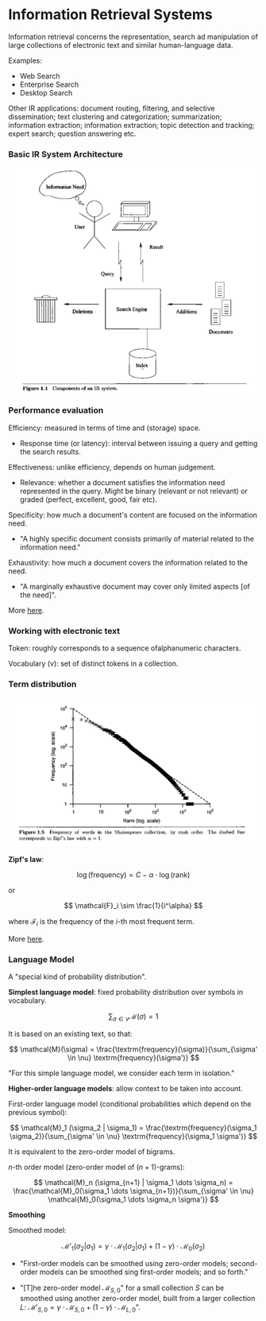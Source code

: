 # Information Retrieval Systems

Information retrieval concerns the representation, search ad manipulation of large collections of electronic text and similar human-language data.

Examples:
- Web Search
- Enterprise Search
- Desktop Search

Other IR applications: document routing, filtering, and selective dissemination; text clustering and categorization; summarization; information extraction; information extraction; topic detection and tracking; expert search; question answering etc.

### Basic IR System Architecture

<img src="./imgs/ir-architecture.png" width="500">

### Performance evaluation

Efficiency: measured in terms of time and (storage) space.

- Response time (or latency): interval between issuing a query and getting the search results.

Effectiveness: unlike efficiency, depends on human judgement.

- Relevance: whether a document satisfies the information need represented in the query. Might be binary (relevant or not relevant) or graded (perfect, excellent, good, fair etc).

Specificity: how much a document's content are focused on the information need.

- "A highly specific document consists primarily of material related to the information need."

Exhaustivity: how much a document covers the information related to the need.

- "A marginally exhaustive document may cover only limited aspects [of the need]".

More [here](https://en.wikipedia.org/wiki/Evaluation_measures_(information_retrieval)).

### Working with electronic text

Token: roughly corresponds to a sequence ofalphanumeric characters.

Vocabulary ($\nu$): set of distinct tokens in a collection.

### Term distribution

<img src="./imgs/word-freq.png" width="500">

**Zipf's law**:

$$
\log(\textrm{frequency}) = C - \alpha \cdot \log(\textrm{rank})
$$

or 

$$
\mathcal{F}_i \sim \frac{1}{i^\alpha}
$$

where $\mathcal{F}_i$ is the frequency of the $i$-th most frequent term.

More [here](https://en.wikipedia.org/wiki/Zipf%27s_law).

### Language Model

A "special kind of probability distribution".

**Simplest language model**: fixed probability distribution over symbols in vocabulary. 

$$
\sum_{\sigma \in \nu} \mathcal{M}(\sigma) = 1
$$

It is based on an existing text, so that:

$$
\mathcal{M}(\sigma) = \frac{\textrm{frequency}(\sigma)}{\sum_{\sigma' \in \nu} \textrm{frequency}(\sigma')}
$$

"For this simple language model, we consider each term in isolation."

**Higher-order language models**: allow context to be taken into account.

First-order language model (conditional probabilities which depend on the previous symbol):

$$
\mathcal{M}_1 (\sigma_2 | \sigma_1) = \frac{\textrm{frequency}(\sigma_1 \sigma_2)}{\sum_{\sigma' \in \nu} \textrm{frequency}(\sigma_1 \sigma')}
$$

It is equivalent to the zero-order model of bigrams.

$n$-th order model (zero-order model of $(n+1)$-grams):

$$
\mathcal{M}_n (\sigma_{n+1} | \sigma_1 \dots \sigma_n) = \frac{\mathcal{M}_0(\sigma_1 \dots \sigma_{n+1})}{\sum_{\sigma' \in \nu} \mathcal{M}_0(\sigma_1 \dots \sigma_n \sigma')}
$$

**Smoothing**

Smoothed model:

$$
\mathcal{M}'_1 (\sigma_2 | \sigma_1) = \gamma \cdot \mathcal{M}_1 (\sigma_2 | \sigma_1) + (1-\gamma) \cdot \mathcal{M}_0 (\sigma_2)
$$

- "First-order models can be smoothed using zero-order models; second-order models can be smoothed sing first-order models; and so forth."

- "[T]he zero-order model $\mathcal{M}_{S,0}$" for a small collection $S$ can be smoothed using another zero-order model, built from a larger collection $L$: $\mathcal{M}'_{S,0} = \gamma \cdot \mathcal{M}_{S,0} + (1-\gamma) \cdot \mathcal{M}_{L,0}$".